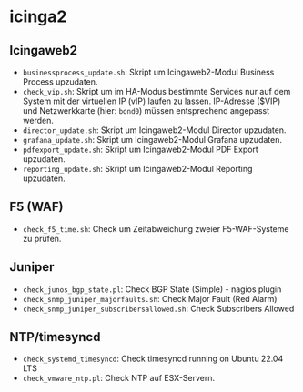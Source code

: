 # icinga2

## Icingaweb2
* ```businessprocess_update.sh```: Skript um Icingaweb2-Modul Business Process upzudaten.
* ```check_vip.sh```: Skript um im HA-Modus bestimmte Services nur auf dem System mit der virtuellen IP (vIP) laufen zu lassen. IP-Adresse ($VIP) und Netzwerkkarte (hier: `bond0`) müssen entsprechend angepasst werden.
* ```director_update.sh```: Skript um Icingaweb2-Modul Director upzudaten.
* ```grafana_update.sh```: Skript um Icingaweb2-Modul Grafana upzudaten.
* ```pdfexport_update.sh```: Skript um Icingaweb2-Modul PDF Export upzudaten.
* ```reporting_update.sh```: Skript um Icingaweb2-Modul Reporting upzudaten.

## F5 (WAF)
* ```check_f5_time.sh```: Check um Zeitabweichung zweier F5-WAF-Systeme zu prüfen.

## Juniper
* ```check_junos_bgp_state.pl```: Check BGP State (Simple) - nagios plugin
* ```check_snmp_juniper_majorfaults.sh```: Check Major Fault (Red Alarm)
* ```check_snmp_juniper_subscribersallowed.sh```: Check Subscribers Allowed

## NTP/timesyncd
* ```check_systemd_timesyncd```: Check timesyncd running on Ubuntu 22.04 LTS
* ```check_vmware_ntp.pl```: Check NTP auf ESX-Servern.
